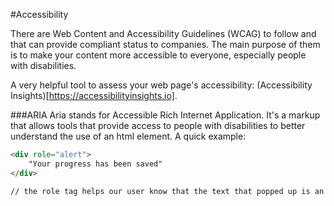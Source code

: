 #Accessibility

There are Web Content and Accessibility Guidelines (WCAG) to follow and that can provide compliant status to companies. The main purpose of them is to make your content more accessible to everyone, especially people with disabilities.

A very helpful tool to assess your web page's accessibility: (Accessibility Insights)[https://accessibilityinsights.io].

###ARIA
Aria stands for Accessible Rich Internet Application. It's a markup that allows tools that provide access to people with disabilities to better understand the use of an html element. A quick example:

```html
<div role="alert">
	"Your progress has been saved"
</div>

// the role tag helps our user know that the text that popped up is an alert
```
